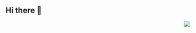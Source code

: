 ## Hi there 👋

<img align="right" src="https://github-readme-stats.vercel.app/api?username=nkicsl&show_icons=true&icon_color=CE1D2D&text_color=718096&bg_color=ffffff&hide_title=true" />

<!--
**nkicsl/nkicsl** is a ✨ _special_ ✨ repository because its `README.md` (this file) appears on your GitHub profile.

Here are some ideas to get you started:

- 🔭 I’m currently working on ...
- 🌱 I’m currently learning ...
- 👯 I’m looking to collaborate on ...
- 🤔 I’m looking for help with ...
- 💬 Ask me about ...
- 📫 How to reach me: ...
- 😄 Pronouns: ...
- ⚡ Fun fact: ...
-->
